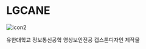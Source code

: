 # LGCANE
![icon2](https://user-images.githubusercontent.com/52505364/71056906-49819580-219e-11ea-9347-14a267a92df1.png)

유한대학교 정보통신공학 영상보안전공 캡스톤디자인 제작물


